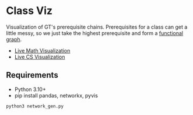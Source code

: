 # Class Viz

Visualization of GT's prerequisite chains. Prerequisites for a class can get a little messy, so we just take the highest prerequisite and form a [functional graph](https://usaco.guide/silver/func-graphs?lang=cpp).

- [Live Math Visualization](https://echen333.github.io/class_viz/network_math.html)
- [Live CS Visualization](https://echen333.github.io/class_viz/network_cs.html)

## Requirements

- Python 3.10+
- pip install pandas, networkx, pyvis

```bash
python3 network_gen.py
```